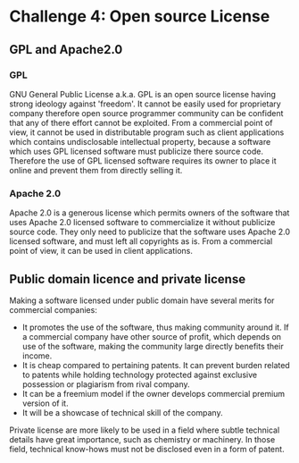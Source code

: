 # Challenge 4: Open source License

## GPL and Apache2.0

### GPL

GNU General Public License a.k.a. GPL is an open source license having strong ideology against 'freedom'. It cannot be easily used for proprietary company therefore open source programmer community can be confident that any of there effort cannot be exploited. From a commercial point of view, it cannot be used in distributable program such as client applications which contains undisclosable intellectual property, because a software which uses GPL licensed software must publicize there source code. Therefore the use of GPL licensed software requires its owner to place it online and prevent them from directly selling it.

### Apache 2.0

Apache 2.0 is a generous license which permits owners of the software that uses Apache 2.0 licensed software to commercialize it without publicize source code. They only need to publicize that the software uses Apache 2.0 licensed software, and must left all copyrights as is. From a commercial point of view, it can be used in client applications.


## Public domain licence and private license

Making a software licensed under public domain have several merits for commercial companies:
- It promotes the use of the software, thus making community around it. If a commercial company have other source of profit, which depends on use of the software, making the community large directly benefits their income.
- It is cheap compared to pertaining patents. It can prevent burden related to patents while holding technology protected against exclusive possession or plagiarism from rival company.
- It can be a freemium model if the owner develops commercial premium version of it.
- It will be a showcase of technical skill of the company.

Private license are more likely to be used in a field where subtle technical details have great importance, such as chemistry or machinery. In those field, technical know-hows must not be disclosed even in a form of patent.
